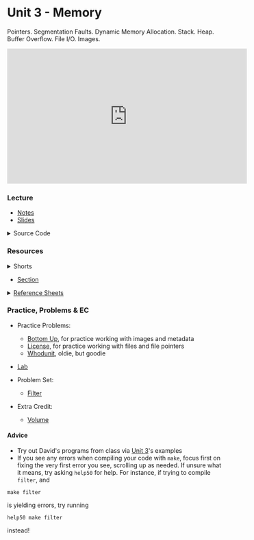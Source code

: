 # Unit 3 - Memory

Pointers. Segmentation Faults. Dynamic Memory Allocation. Stack. Heap. Buffer Overflow. File I/O. Images.

<iframe width="560" height="315" src="https://www.youtube.com/embed/F9-yqoS7b8w?si=JU-1U9bhiPNzaQ2b" title="YouTube video player" frameborder="0" allow="accelerometer; autoplay; clipboard-write; encrypted-media; gyroscope; picture-in-picture; web-share" referrerpolicy="strict-origin-when-cross-origin" allowfullscreen></iframe>

### Lecture  

  - [Notes](https://cs50.harvard.edu/ap/2025/curriculum/x/notes/4/)
  - [Slides](https://docs.google.com/presentation/d/11_Jk-uo5r7tasBkRFtKpgR9WTcAd68xVD7TSsAbU79Q/edit?usp=sharing)

  <details>
    <summary>Source Code</summary>
    <ul>
      <li><a href="https://cdn.cs50.net/2023/fall/lectures/4/src4/">Index</a></li>
      <li><a href="https://cdn.cs50.net/2023/fall/lectures/4/src4.pdf">PDF</a></li>
      <li><a href="https://cdn.cs50.net/2023/fall/lectures/4/src4.zip">Zip</a></li>
    </ul>
  </details>

### Resources

<details><summary>Shorts</summary>
  <ul>
    <li><a href="https://www.youtube.com/watch?v=u_atXp-NF6w">Hexadecimal</a></li>
    <li><a href="https://www.youtube.com/watch?v=XISnO2YhnsY">Pointers</a></li>
    <li><a href="https://www.youtube.com/watch?v=crxfzK3Oc9M">Defining Custom Types</a></li>
    <li><a href="https://www.youtube.com/watch?v=xa4ugmMDhiE">Dynamic Memory Allocation</a></li>
    <li><a href="https://www.youtube.com/watch?v=aCPkszeKRa4">Call Stacks</a></li>
    <li><a href="https://www.youtube.com/watch?v=bOF-SpEAYgk">File Pointers</a></li>
   </ul>
</details>

- [Section](https://cs50.harvard.edu/ap/2025/curriculum/x/sections/4/)

<details><summary><a href="\apcsp\assets\pdfs\ch4_ref_sheets_2020.pdf">Reference Sheets</a></summary>
  <ul>
    <li><a href="\apcsp\assets\pdfs\file_io.pdf">File I/O</a></li>
    <li><a href="\apcsp\assets\pdfs\hexadecimal.pdf">Hexadecimal</a></li>
    <li><a href="\apcsp\assets\pdfs\images.pdf">Images</a></li>
    <li><a href="\apcsp\assets\pdfs\structures_and_encapsulation.pdf">Structures and Encapsulation</a></li>
  </ul>
</details>

### Practice, Problems & EC

- Practice Problems:
  - [Bottom Up](https://cs50.harvard.edu/ap/2024/problems/4/bottomup/), for practice working with images and metadata
  - [License](https://cs50.harvard.edu/ap/2024/problems/4/license/), for practice working with files and file pointers
  - [Whodunit](https://docs.cs50.net/2019/ap/problems/whodunit/whodunit.html), oldie, but goodie

- [Lab](https://cs50.harvard.edu/ap/2024/curriculum/x/labs/4/)

- Problem Set:
  - [Filter](https://cs50.harvard.edu/ap/2025/curriculum/x/psets/4/filter/less/)

- Extra Credit:
  - [Volume](https://cs50.harvard.edu/ap/2025/curriculum/x/psets/4/volume/)



#### Advice
- Try out David's programs from class via [Unit 3](https://cdn.cs50.net/2022/fall/lectures/4/src4.pdf)'s examples
- If you see any errors when compiling your code with `make`, focus first on fixing the very first error you see, scrolling up as needed. If unsure what it means, try asking `help50` for help. For instance, if trying to compile `filter`, and

```
make filter 
```

is yielding errors, try running

```
help50 make filter
```

instead!